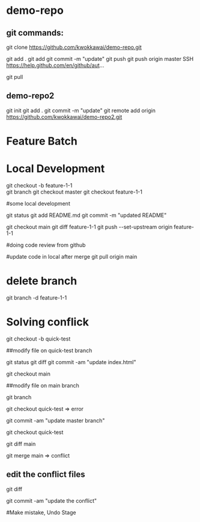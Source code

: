 # demo-repo

## git commands:

git clone https://github.com/kwokkawai/demo-repo.git

git add .
git add <filename>
git commit -m "update"
git push 
git push origin master
SSH https://help.github.com/en/github/aut...

git pull 

## demo-repo2

git init
git add .
git commit -m "update"
git remote add origin https://github.com/kwokkawai/demo-repo2.git

# Feature Batch

# Local Development
git checkout -b feature-1-1  
git branch
git checkout master
git checkout feature-1-1  

#some local development

git status
git add README.md
git commit -m "updated README"

git checkout main
git diff feature-1-1
git push --set-upstream origin feature-1-1

#doing code review from github

#update code in local after merge
git pull origin main

# delete branch
git branch -d feature-1-1


# Solving conflick
git checkout -b quick-test

##modify file on quick-test branch

git status
git diff
git commit -am "update index.html"

git checkout main

##modify file on main branch

git branch

git checkout quick-test => error

git commit -am "update master branch"

git checkout quick-test

git diff main

git merge main => conflict 

## edit the conflict files

git diff

git commit -am "update the conflict"


#Make mistake, Undo Stage
